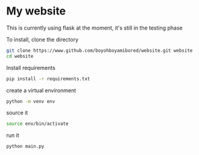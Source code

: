 # My website

This is currently using flask at the moment, it's still in the testing phase

To install, clone the directory  
```bash
git clone https://www.github.com/boyohboyamibored/website.git website
cd website
```

Install requirements  
```bash
pip install -r requirements.txt
```

create a virtual environment  
```bash
python -m venv env
```

source it  
```bash
source env/bin/activate
```

run it 
```bash
python main.py
```
